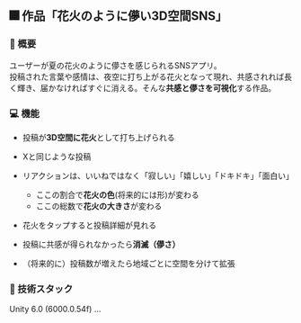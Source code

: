 ## 🎆 作品「花火のように儚い3D空間SNS」
### 🌟 概要
ユーザーが夏の花火のように儚さを感じられるSNSアプリ。  
投稿された言葉や感情は、夜空に打ち上がる花火となって現れ、共感されれば長く輝き、届かなければすぐに消える。そんな**共感と儚さを可視化**する作品。

### 💻 機能
- 投稿が**3D空間に花火**として打ち上げられる
- Xと同じような投稿
- リアクションは、いいねではなく「寂しい」「嬉しい」「ドキドキ」「面白い」
    - ここの割合で**花火の色**(将来的には形)が変わる
    - ここの総数で**花火の大きさ**が変わる
- 花火をタップすると投稿詳細が見れる
- 投稿に共感が得られなかったら**消滅（儚さ）**

- （将来的に）投稿数が増えたら地域ごとに空間を分けて拡張


### 🔧 技術スタック
Unity 6.0 (6000.0.54f)
…
